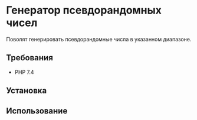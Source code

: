 # Генератор псевдорандомных чисел
Поволят генерировать псевдорандомные числа в указанном диапазоне.

## Требования
- PHP 7.4

## Установка

## Использование